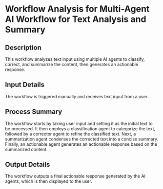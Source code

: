 # Workflow Analysis for Multi-Agent AI Workflow for Text Analysis and Summary

## Description
This workflow analyzes text input using multiple AI agents to classify, correct, and summarize the content, then generates an actionable response.

## Input Details
The workflow is triggered manually and receives text input from a user.

## Process Summary
The workflow starts by taking user input and setting it as the initial text to be processed. It then employs a classification agent to categorize the text, followed by a corrector agent to refine the classified text. Next, a summarization agent condenses the corrected text into a concise summary. Finally, an actionable agent generates an actionable response based on the summarized content.

## Output Details
The workflow outputs a final actionable response generated by the AI agents, which is then displayed to the user.
